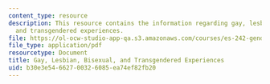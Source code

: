```yaml
---
content_type: resource
description: This resource contains the information regarding gay, lesbian, bisexual,
  and transgendered experiences.
file: https://ol-ocw-studio-app-qa.s3.amazonaws.com/courses/es-242-gender-issues-in-academics-and-academia-spring-2004/b30e3e54662700326085ea74ef82fb20_MITES_242S04_ses13.pdf
file_type: application/pdf
resourcetype: Document
title: Gay, Lesbian, Bisexual, and Transgendered Experiences
uid: b30e3e54-6627-0032-6085-ea74ef82fb20
---
```

